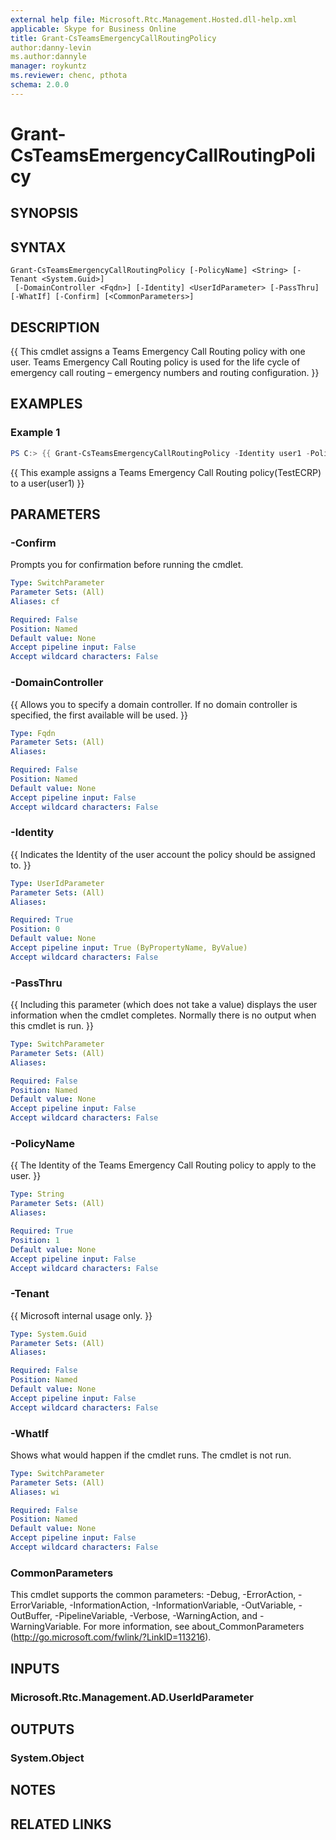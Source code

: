 ```yaml
---
external help file: Microsoft.Rtc.Management.Hosted.dll-help.xml 
applicable: Skype for Business Online 
title: Grant-CsTeamsEmergencyCallRoutingPolicy
author:danny-levin
ms.author:dannyle
manager: roykuntz
ms.reviewer: chenc, pthota
schema: 2.0.0
---
```


# Grant-CsTeamsEmergencyCallRoutingPolicy

## SYNOPSIS

## SYNTAX

```
Grant-CsTeamsEmergencyCallRoutingPolicy [-PolicyName] <String> [-Tenant <System.Guid>]
 [-DomainController <Fqdn>] [-Identity] <UserIdParameter> [-PassThru] [-WhatIf] [-Confirm] [<CommonParameters>]
```

## DESCRIPTION
{{ This cmdlet assigns a Teams Emergency Call Routing policy with one user. Teams Emergency Call Routing policy is used for the life cycle of emergency call routing – emergency numbers and routing configuration. }}

## EXAMPLES

### Example 1
```powershell
PS C:> {{ Grant-CsTeamsEmergencyCallRoutingPolicy -Identity user1 -PolicyName TestECRP }}
```

{{ This example assigns a Teams Emergency Call Routing policy(TestECRP) to a user(user1) }}

## PARAMETERS

### -Confirm
Prompts you for confirmation before running the cmdlet.

```yaml
Type: SwitchParameter
Parameter Sets: (All)
Aliases: cf

Required: False
Position: Named
Default value: None
Accept pipeline input: False
Accept wildcard characters: False
```

### -DomainController
{{ Allows you to specify a domain controller. If no domain controller is specified, the first available will be used. }}

```yaml
Type: Fqdn
Parameter Sets: (All)
Aliases:

Required: False
Position: Named
Default value: None
Accept pipeline input: False
Accept wildcard characters: False
```

### -Identity
{{ Indicates the Identity of the user account the policy should be assigned to. }}

```yaml
Type: UserIdParameter
Parameter Sets: (All)
Aliases:

Required: True
Position: 0
Default value: None
Accept pipeline input: True (ByPropertyName, ByValue)
Accept wildcard characters: False
```

### -PassThru
{{ Including this parameter (which does not take a value) displays the user information when the cmdlet completes. Normally there is no output when this cmdlet is run. }}

```yaml
Type: SwitchParameter
Parameter Sets: (All)
Aliases:

Required: False
Position: Named
Default value: None
Accept pipeline input: False
Accept wildcard characters: False
```

### -PolicyName
{{ The Identity of the Teams Emergency Call Routing policy to apply to the user. }}

```yaml
Type: String
Parameter Sets: (All)
Aliases:

Required: True
Position: 1
Default value: None
Accept pipeline input: False
Accept wildcard characters: False
```

### -Tenant
{{ Microsoft internal usage only. }}

```yaml
Type: System.Guid
Parameter Sets: (All)
Aliases:

Required: False
Position: Named
Default value: None
Accept pipeline input: False
Accept wildcard characters: False
```

### -WhatIf
Shows what would happen if the cmdlet runs.
The cmdlet is not run.

```yaml
Type: SwitchParameter
Parameter Sets: (All)
Aliases: wi

Required: False
Position: Named
Default value: None
Accept pipeline input: False
Accept wildcard characters: False
```

### CommonParameters
This cmdlet supports the common parameters: -Debug, -ErrorAction, -ErrorVariable, -InformationAction, -InformationVariable, -OutVariable, -OutBuffer, -PipelineVariable, -Verbose, -WarningAction, and -WarningVariable. For more information, see about_CommonParameters (http://go.microsoft.com/fwlink/?LinkID=113216).

## INPUTS

### Microsoft.Rtc.Management.AD.UserIdParameter

## OUTPUTS

### System.Object
## NOTES

## RELATED LINKS
